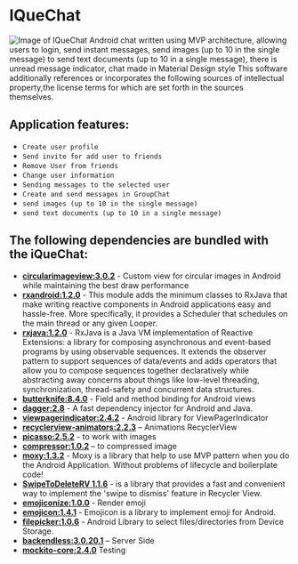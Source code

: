 # IQueChat
![Image of IQueChat](https://github.com/iQueSoft/IQueChat/blob/master/IQueChat.png)
Android chat written using MVP architecture, allowing users to login, send instant messages, send images (up to 10 in the single message)
to send text documents (up to 10 in a single message), there is unread message indicator, chat made in Material Design style
This software additionally references or incorporates the following sources of intellectual property,the license terms for which are set forth in the sources themselves.

## Application features:
* `Create user profile`
* `Send invite for add user to friends`
* `Remove User from friends`
* `Change user information`
* `Sending messages to the selected user`
* `Create and send messages in GroupChat`
* `send images (up to 10 in the single message)`
* `send text documents (up to 10 in a single message)`

## The following dependencies are bundled with the iQueChat:
* **[circularimageview:3.0.2](https://github.com/lopspower/CircularImageView)** - Custom view for circular images in Android while maintaining the best draw performance
* **[rxandroid:1.2.0](https://github.com/ReactiveX/RxAndroid)** - This module adds the minimum classes to RxJava that make writing reactive components in Android applications easy and hassle-free. More specifically, it provides a Scheduler that schedules on the main thread or any given Looper.
* **[rxjava:1.2.0](https://github.com/ReactiveX/RxJava)** - RxJava is a Java VM implementation of Reactive Extensions: a library for composing asynchronous and event-based programs by using observable sequences. It extends the observer pattern to support sequences of data/events and adds operators that allow you to compose sequences together declaratively while abstracting away concerns about things like low-level threading, synchronization, thread-safety and concurrent data structures.
* **[butterknife:8.4.0](https://github.com/JakeWharton/butterknife)** - Field and method binding for Android views
* **[dagger:2.8](http://square.github.io/dagger/)** - A fast dependency injector for Android and Java.
* **[viewpagerindicator:2.4.2](https://github.com/baloomba/Android-ViewPagerIndicator)** - Android library for ViewPagerIndicator
* **[recyclerview-animators:2.2.3](https://github.com/wasabeef/recyclerview-animators)** – Animations RecyclerView
* **[picasso:2.5.2](http://square.github.io/picasso/)** - to work with images
* **[compressor:1.0.2](https://github.com/zetbaitsu/Compressor)** – to compressed image
* **[moxy:1.3.2](https://github.com/Arello-Mobile/Moxy)** - Moxy is a library that help to use MVP pattern when you do the Android Application. Without problems of lifecycle and boilerplate code!
* **[SwipeToDeleteRV 1.1.6](https://github.com/huan-nguyen/SwipeableRV)** -  is a library that provides a fast and convenient way to implement the 'swipe to dismiss' feature in Recycler View.
* **[emojiconize:1.0.0](https://github.com/rockerhieu/emojiconize)** - Render emoji
* **[emojicon:1.4.1](https://github.com/rockerhieu/emojicon)** - Emojicon is a library to implement emoji for Android.
* **[filepicker:1.0.6](https://github.com/DroidNinja/Android-FilePicker)** - Android Library to select files/directories from Device Storage.
* **[backendless:3.0.20.1](https://github.com/Backendless/Android-SDK)** – Server Side
* **[mockito-core:2.4.0](http://site.mockito.org/)** Testing 

